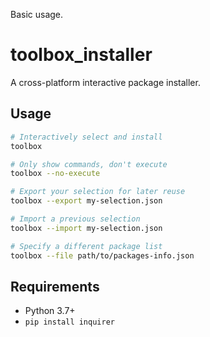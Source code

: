 Basic usage.

# toolbox_installer

A cross-platform interactive package installer.

## Usage

```sh
# Interactively select and install
toolbox

# Only show commands, don't execute
toolbox --no-execute

# Export your selection for later reuse
toolbox --export my-selection.json

# Import a previous selection
toolbox --import my-selection.json

# Specify a different package list
toolbox --file path/to/packages-info.json
```

## Requirements

- Python 3.7+
- `pip install inquirer`
